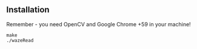 ## Installation

Remember - you need OpenCV and Google Chrome +59 in your machine!

```
make
./wazeRead
```
